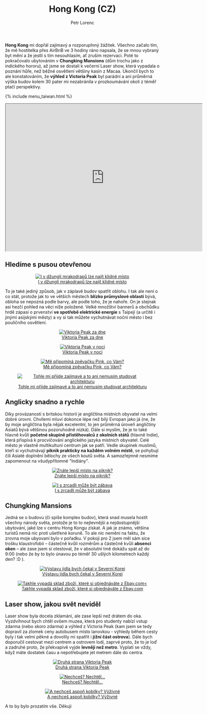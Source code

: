 ﻿---
layout: post
title: Hong Kong (CZ)
description: Cestování po Hong Kongu následovalo po výletu na Macao. Objevování krás a neduhů velkoměsta, které se může pochlubit pěknou přírodou, velkou pákistánskou/indickou menšinou a domy, u kterých je 30 pater bráno jako průměr.
author: Petr Lorenc
comments: true
---

**Hong Kong** mi dopřál zajímavý a rozporuplnný žážitek. Všechno začalo tím, že mě hostitelka přes AirBnB ve 3 hodiny ráno napsala, že se mnou vybraný byt mění a že jestli s tím nesouhlasím, ať zrušim rezervaci. Poté to pokračovalo ubytováním v **Chungking Mansions** (dům trochu jako z indického hororu), až jsme se dostali k večerní Laser show, která vypadala o poznání hůře, než běžné osvětlení většiny kasín z Macaa. Ukončil bych to ale konstatováním, že **výhled z Victoria Peak** byl parádní a ani průměrná výška budov kolem 30 pater mi nezabránila v prozkoumávání okolí z téměř ptačí perspektivy.

{% include menu_taiwan.html %}

<iframe src="https://www.google.com/maps/d/u/0/embed?mid=1vKMmXoYro63YY7LITNAgwq5LFnHGIONs" width="640" height="480"></iframe>


## Hledíme s pusou otevřenou

<figure class="image" align="middle">
  <a href="{{ site.baseurl }}/images/hongkong/01.JPG" data-lightbox="I v džungli mrakodrapů lze najít klidné místo" data-title="I v džungli mrakodrapů lze najít klidné místo" data-lightbox="roadtrip">
    <img src="{{ site.baseurl }}/images/hongkong/01.JPG" alt="I v džungli mrakodrapů lze najít klidné místo" title="I v džungli mrakodrapů lze najít klidné místo"/>
    <figcaption>I v džungli mrakodrapů lze najít klidné místo</figcaption>
  </a>
</figure>

To je také jediný způsob, jak v záplavě budov spatřit oblohu. I tak ale není o co stát, protože jak to ve větších městech **blízko průmyslové oblasti** bývá, obloha se nepozná podle barvy, ale podle toho, že je nahoře. On je stejnak asi hezčí pohled na věci níže položené. Velké množštví bannerů a obchůdku hrdě zápasí o prvenství **ve spotřebě elektrické energie** s Taipejí (a určitě i jinými asijskými městy) a vy si tak můžete vychutnávat noční město i bez pouličního osvětlení.

<figure class="image" align="middle">
  <a href="{{ site.baseurl }}/images/hongkong/02.JPG" data-lightbox="Viktoria Peak za dne" data-title="Viktoria Peak za dne" data-lightbox="roadtrip">
    <img src="{{ site.baseurl }}/images/hongkong/02.JPG" alt="Viktoria Peak za dne" title="Viktoria Peak za dne"/>
    <figcaption>Viktoria Peak za dne</figcaption>
  </a>
</figure>

<figure class="image" align="middle">
  <a href="{{ site.baseurl }}/images/hongkong/03.JPG" data-lightbox="Viktoria Peak v noci" data-title="Viktoria Peak v noci" data-lightbox="roadtrip">
    <img src="{{ site.baseurl }}/images/hongkong/03.JPG" alt="Viktoria Peak v noci" title="Viktoria Peak v noci"/>
    <figcaption>Viktoria Peak v noci</figcaption>
  </a>
</figure>

<figure class="image" align="middle">
  <a href="{{ site.baseurl }}/images/hongkong/04.JPG" data-lightbox="Mě připomíná zpěvačku Pink, co Vám?" data-title="Mě připomíná zpěvačku Pink, co Vám?" data-lightbox="roadtrip">
    <img src="{{ site.baseurl }}/images/hongkong/04.JPG" alt="Mě připomíná zpěvačku Pink, co Vám?" title="Mě připomíná zpěvačku Pink, co Vám?"/>
    <figcaption>Mě připomíná zpěvačku Pink, co Vám?</figcaption>
  </a>
</figure>

<figure class="image" align="middle">
  <a href="{{ site.baseurl }}/images/hongkong/05.JPG" data-lightbox="Tohle mi přijde zajímavé a to ani nemusím studovat architekturu" data-title="Tohle mi přijde zajímavé a to ani nemusím studovat architekturu" data-lightbox="roadtrip">
    <img src="{{ site.baseurl }}/images/hongkong/05.JPG" alt="Tohle mi přijde zajímavé a to ani nemusím studovat architekturu" title="Tohle mi přijde zajímavé a to ani nemusím studovat architekturu"/>
    <figcaption>Tohle mi přijde zajímavé a to ani nemusím studovat architekturu</figcaption>
  </a>
</figure>

## Anglicky snadno a rychle

Díky provázanosti s britskou historií je angličtina místních obyvatel na velmi dobré úrovni. Chvílemi mluví dokonce lépe než bílý Evropan jako já (ne, že by moje angličtina byla nějak excelentní, to jen průměrná úroveň angličtiny Asiatů bývá většinou pozoruhodně nízká). Dále si myslím, že je to také hlavně kvůli **početné skupině přistěhovalců z okolních států** (hlavně Indie), která přispívá k procvičování anglického jazyka místních obyvatel. Celé město je vlastně multikultuní centrum jak se patří. Vedle skupinek muslimů, kteří si vychutnávají **piknik prakticky na každém volném místě**, se pohybují čilí Asiaté doplnění bělochy ze všech koutů světa. A samozřejmně nesmíme zapomenout na všudypřítomné "Indiány".

<figure class="image" align="middle">
  <a href="{{ site.baseurl }}/images/hongkong/14.gif" data-lightbox="Znáte lepší místo na piknik?" data-title="Znáte lepší místo na piknik?" data-lightbox="roadtrip">
    <img src="{{ site.baseurl }}/images/hongkong/14.gif" alt="Znáte lepší místo na piknik?" title="Znáte lepší místo na piknik?"/>
    <figcaption>Znáte lepší místo na piknik?</figcaption>
  </a>
</figure>

<figure class="image" align="middle">
  <a href="{{ site.baseurl }}/images/hongkong/06.JPG" data-lightbox="I s zrcadli může být zábava" data-title="I s zrcadli může být zábava" data-lightbox="roadtrip">
    <img src="{{ site.baseurl }}/images/hongkong/06.JPG" alt="I s zrcadli může být zábava" title="I s zrcadli může být zábava"/>
    <figcaption>I s zrcadli může být zábava</figcaption>
  </a>
</figure>

## Chungking Mansions

Jedná se o budovu (či spíše komplex budov), která snad musela hostit všechny národy světa, protože je to to nejlevnější a nejdostupnější ubytování, jaké lze v centru Hong Kongu získat. A jak je známo, většina turistů nemá nic proti ušetřené koruně. To ale nic nemění na faktu, že zrovna moje ubyovaní bylo v pořadku. V pokoji pro 2 jsem měl sám sice trošku klaustrofobii – částečně kvůli rozměrům a částečně kvůli **absenci oken** – ale zase jsem si otestoval, že v absolutní tmě dokážu spát až do 9:00 (nebo že by to bylo únavou po téměř 30 ušlých kilometrech každý den? :D ).

<figure class="image" align="middle">
  <a href="{{ site.baseurl }}/images/hongkong/07.JPG" data-lightbox="Výstavu jídla bych čekal v Severní Korei" data-title="Výstavu jídla bych čekal v Severní Korei" data-lightbox="roadtrip">
    <img src="{{ site.baseurl }}/images/hongkong/07.JPG" alt="Výstavu jídla bych čekal v Severní Korei" title="Výstavu jídla bych čekal v Severní Korei"/>
    <figcaption>Výstavu jídla bych čekal v Severní Korei</figcaption>
  </a>
</figure>

<figure class="image" align="middle">
  <a href="{{ site.baseurl }}/images/hongkong/08.JPG" data-lightbox="Takhle vypadá sklad zboží, které si objednáváte z Ebay.com<" data-title="Takhle vypadá sklad zboží, které si objednáváte z Ebay.com<" data-lightbox="roadtrip">
    <img src="{{ site.baseurl }}/images/hongkong/08.JPG" alt="Takhle vypadá sklad zboží, které si objednáváte z Ebay.com<" title="Takhle vypadá sklad zboží, které si objednáváte z Ebay.com<"/>
    <figcaption>Takhle vypadá sklad zboží, které si objednáváte z Ebay.com</figcaption>
  </a>
</figure>

## Laser show, jakou svět neviděl

Laser show byla docela zklamání, ale zase lepší než drátem do oka. Vyzdvihnout bych chtěl ovšem muzea, která pro studenty nabízí vstup zdarma (nebo skoro zdarma) a výhled z Victoria Peak (kam jsem se tedy dopravil za zlomek ceny autobusem místo lanovkou - výhledy během cesty byly i tak velmi pěkné a dovolily mi spatřit i **jižní část ostrova**). Dále bych doporučil cestovat mezi centrem a ostrovem lodí, zaprvé proto, že to je loď a zadruhé proto, že překvapivě vyjde **levněji než metro**. Vyplatí se vždy, když máte dostatek času a nepotřebujete jet metrem dále do centra.

<figure class="image" align="middle">
  <a href="{{ site.baseurl }}/images/hongkong/10.JPG" data-lightbox="Druhá strana Viktoria Peak" data-title="Druhá strana Viktoria Peak" data-lightbox="roadtrip">
    <img src="{{ site.baseurl }}/images/hongkong/10.JPG" alt="Druhá strana Viktoria Peak" title="Druhá strana Viktoria Peak"/>
    <figcaption>Druhá strana Viktoria Peak</figcaption>
  </a>
</figure>

<figure class="image" align="middle">
  <a href="{{ site.baseurl }}/images/hongkong/11.JPG" data-lightbox="Nechceš? Nechtěl..." data-title="Nechceš? Nechtěl..." data-lightbox="roadtrip">
    <img src="{{ site.baseurl }}/images/hongkong/11.JPG" alt="Nechceš? Nechtěl..." title="Nechceš? Nechtěl..."/>
    <figcaption>Nechceš? Nechtěl...</figcaption>
  </a>
</figure>

<figure class="image" align="middle">
  <a href="{{ site.baseurl }}/images/hongkong/12.JPG" data-lightbox="A nechceš aspoň kobilky? Výživné" data-title="A nechceš aspoň kobilky? Výživné" data-lightbox="roadtrip">
    <img src="{{ site.baseurl }}/images/hongkong/12.JPG" alt="A nechceš aspoň kobilky? Výživné" title="A nechceš aspoň kobilky? Výživné"/>
    <figcaption>A nechceš aspoň kobilky? Výživné</figcaption>
  </a>
</figure>

A to by bylo prozatím vše. Děkuji

